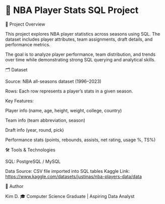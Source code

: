 # 🏀 NBA Player Stats SQL Project


📌 Project Overview

This project explores NBA player statistics across seasons using SQL. The dataset includes player attributes, team assignments, draft details, and performance metrics.

The goal is to analyze player performance, team distribution, and trends over time while demonstrating strong SQL querying and analytical skills.

🗂️ Dataset

Source: NBA all-seasons dataset (1996–2023)

Rows: Each row represents a player’s stats in a given season.

Key Features:

Player info (name, age, height, weight, college, country)

Team info (team abbreviation, season)

Draft info (year, round, pick)

Performance stats (points, rebounds, assists, net rating, usage %, TS%)

🛠️ Tools & Technologies

SQL: PostgreSQL / MySQL

Data Source: CSV file imported into SQL tables
Kaggle Link: https://www.kaggle.com/datasets/justinas/nba-players-data/data



👤 Author

Kim D.
🎓 Computer Science Graduate | Aspiring Data Analyst

